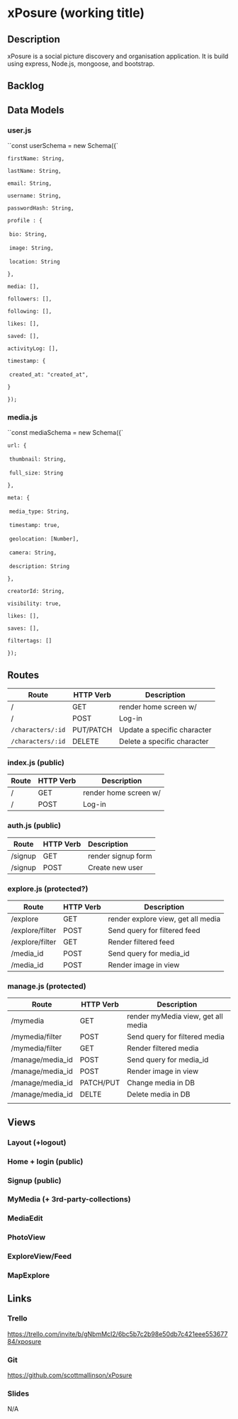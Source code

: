 # xPosure (working title)

## Description
xPosure is a social picture discovery and organisation application. It is build using express, Node.js, mongoose, and bootstrap.


## Backlog


## Data Models

### user.js
``const userSchema = new Schema({`

  `firstName: String,`

  `lastName: String,`

  `email: String,`

  `username: String,`

  `passwordHash: String,`

  `profile : {`

​    `bio: String,`

​    `image: String,`

​    `location: String`

  `},`

  `media: [],`

  `followers: [],`

  `following: [],`

  `likes: [],`

  `saved: [],`

  `activityLog: [],`

  `timestamp: {`

​    `created_at: "created_at",`

  `}`

`});`

### media.js
``const mediaSchema = new Schema({`

  `url: {`

​    `thumbnail: String,` 

​    `full_size: String`

  `},`

  `meta: {`

​    `media_type: String,`

​    `timestamp: true,`

​    `geolocation: [Number],`

​    `camera: String,`

​    `description: String`

  `},`

  `creatorId: String,`

  `visibility: true,`

  `likes: [],`

  `saves: [],`

  `filtertags: []`

`});`

## Routes





| Route             | HTTP Verb | Description                 |
| ----------------- | --------- | --------------------------- |
| /                 | GET       | render home screen w/       |
| /                 | POST      | Log-in                      |
| `/characters/:id` | PUT/PATCH | Update a specific character |
| `/characters/:id` | DELETE    | Delete a specific character |





### index.js (public)

| Route | HTTP Verb | Description           |
| ----- | --------- | --------------------- |
| /     | GET       | render home screen w/ |
| /     | POST      | Log-in                |

### auth.js (public)

| Route   | HTTP Verb | Description        |
| ------- | --------- | :----------------- |
| /signup | GET       | render signup form |
| /signup | POST      | Create new user    |

### explore.js (protected?)
| Route           | HTTP Verb | Description                        |
| --------------- | --------- | ---------------------------------- |
| /explore        | GET       | render explore view, get all media |
| /explore/filter | POST      | Send query for filtered feed       |
| /explore/filter | GET       | Render filtered feed               |
| /media_id       | POST      | Send query for media_id            |
| /media_id       | POST      | Render image in view               |



### manage.js (protected)
| Route            | HTTP Verb | Description                        |
| ---------------- | --------- | ---------------------------------- |
| /mymedia         | GET       | render myMedia view, get all media |
| /mymedia/filter  | POST      | Send query for filtered media      |
| /mymedia/filter  | GET       | Render filtered media              |
| /manage/media_id | POST      | Send query for media_id            |
| /manage/media_id | POST      | Render image in view               |
| /manage/media_id | PATCH/PUT | Change media in DB                 |
| /manage/media_id | DELTE     | Delete media in DB                 |
|                  |           |                                    |




## Views

### Layout (+logout)

### Home + login (public)
### Signup (public)

### MyMedia (+ 3rd-party-collections)
### MediaEdit

### PhotoView

### ExploreView/Feed

### MapExplore


## Links


### Trello
https://trello.com/invite/b/gNbmMcI2/6bc5b7c2b98e50db7c421eee55367784/xposure

### Git
https://github.com/scottmallinson/xPosure


### Slides
N/A